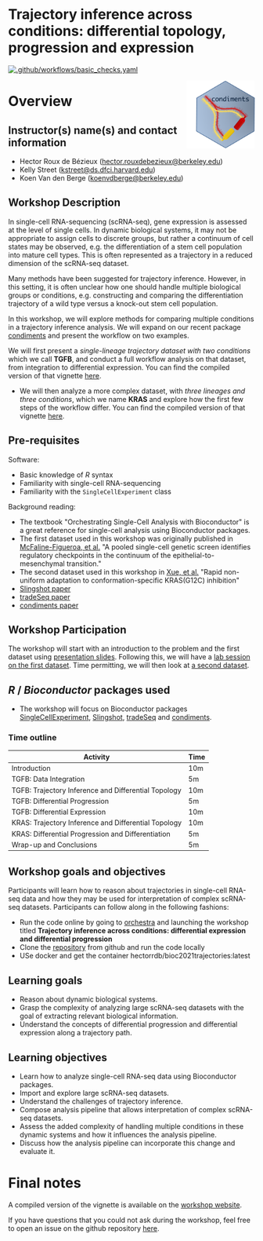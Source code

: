 # Trajectory inference across conditions: differential topology, progression and expression

[![.github/workflows/basic_checks.yaml](https://github.com/hectorrdb/bioc2021trajectories/workflows/.github/workflows/basic_checks.yaml/badge.svg)](https://github.com/hectorrdb/bioc2021trajectories/actions)

<img src='man/figures/logo.png' align="right" height="138.5"/>

# Overview

## Instructor(s) name(s) and contact information

 - Hector Roux de Bézieux (hector.rouxdebezieux@berkeley.edu)
 - Kelly Street (kstreet@ds.dfci.harvard.edu)
 - Koen Van den Berge (koenvdberge@berkeley.edu)
 
## Workshop Description

In single-cell RNA-sequencing (scRNA-seq), gene expression is assessed at the level of single cells. In dynamic biological systems, it may not be appropriate to assign cells to discrete groups, but rather a continuum of cell states may be observed, e.g. the differentiation of a stem cell population into mature cell types. This is often represented as a trajectory in a reduced dimension of the scRNA-seq dataset.

Many methods have been suggested for trajectory inference. However, in this setting, it is often unclear how one should handle multiple biological groups or conditions, e.g. constructing and comparing the differentiation trajectory of a wild type versus a knock-out stem cell population.

In this workshop, we will explore methods for comparing multiple conditions in a trajectory inference analysis. We will expand on our recent package [condiments](https://bioconductor.org/packages/devel/bioc/html/condiments.html) and present the workflow on two examples. 

We will first present a _single-lineage trajectory dataset with two conditions_ which we call **TGFB**, and conduct a full workflow analysis on that dataset, from integration to differential expression. You can find the compiled version of that vignette [here](https://hectorrdb.github.io/bioc2021trajectories/articles/TGFB.html).

+ We will then analyze a more complex dataset, with _three lineages and three conditions_, which we name **KRAS** and explore how the first few steps of the workflow differ. You can find the compiled version of that vignette [here](https://hectorrdb.github.io/bioc2021trajectories/articles/KRAS.html).


## Pre-requisites

Software:

* Basic knowledge of _R_ syntax
* Familiarity with single-cell RNA-sequencing
* Familiarity with the `SingleCellExperiment` class

Background reading:

* The textbook "Orchestrating Single-Cell Analysis with Bioconductor" is a great reference for single-cell analysis using Bioconductor packages.
* The first dataset used in this workshop was originally published in [McFaline-Figueroa, et al.](https://www.nature.com/articles/s41588-019-0489-5) "A pooled single-cell genetic screen identifies regulatory checkpoints in the continuum of the epithelial-to-mesenchymal transition."
* The second dataset used in this workshop in [Xue, et al.](https://doi.org/10.1038/s41586-019-1884-x) "Rapid non-uniform adaptation to conformation-specific KRAS(G12C) inhibition"
* [Slingshot paper](https://bmcgenomics.biomedcentral.com/articles/10.1186/s12864-018-4772-0)
* [tradeSeq paper](https://www.nature.com/articles/s41467-020-14766-3)
* [condiments paper](https://www.biorxiv.org/content/10.1101/2021.03.09.433671v1)


## Workshop Participation

The workshop will start with an introduction to the problem and the first dataset using [presentation slides](). Following this, we will have a [lab session on the first dataset](https://hectorrdb.github.io/bioc2021trajectories/articles/TGFB.html). Time permitting, we will then look at [a second dataset](https://hectorrdb.github.io/bioc2021trajectories/articles/KRAS.html).

## _R_ / _Bioconductor_ packages used

* The workshop will focus on Bioconductor packages [SingleCellExperiment](https://bioconductor.org/packages/release/bioc/html/SingleCellExperiment.html), [Slingshot](https://bioconductor.org/packages/release/bioc/html/slingshot.html), [tradeSeq](https://bioconductor.org/packages/release/bioc/html/tradeSeq.html) and [condiments](https://bioconductor.org/packages/devel/bioc/html/condiments.html).

### Time outline

| Activity                     | Time |
|------------------------------|------|
| Introduction                     | 10m  |
| TGFB: Data Integration   | 5m  |
| TGFB: Trajectory Inference and Differential Topology   | 10m  |
| TGFB: Differential Progression                    | 5m  |
| TGFB: Differential Expression          | 10m  |
| KRAS: Trajectory Inference and Differential Topology   | 10m  |
| KRAS: Differential Progression and Differentiation     | 5m  |
| Wrap-up and Conclusions          | 5m  |

## Workshop goals and objectives

Participants will learn how to reason about trajectories in single-cell RNA-seq data and how they may be used for interpretation of complex scRNA-seq datasets. Participants can follow along in the following fashions:

+ Run the code online by going to [orchestra](http://app.orchestra.cancerdatasci.org/1) and launching the workshop titled __Trajectory inference across conditions: differential expression and differential progression__
+ Clone the [repository](https://github.com/hectorrdb/bioc2021trajectories) from github and run the code locally
+ USe docker and get the container hectorrdb/bioc2021trajectories:latest

## Learning goals

* Reason about dynamic biological systems.
* Grasp the complexity of analyzing large scRNA-seq datasets with the goal of extracting relevant biological information.
* Understand the concepts of differential progression and differential expression along a trajectory path.

## Learning objectives

* Learn how to analyze single-cell RNA-seq data using Bioconductor packages.
* Import and explore large scRNA-seq datasets.
* Understand the challenges of trajectory inference.
* Compose analysis pipeline that allows interpretation of complex scRNA-seq datasets.
* Assess the added complexity of handling multiple conditions in these dynamic systems and how it influences the analysis pipeline.
* Discuss how the analysis pipeline can incorporate this change and evaluate it.

# Final notes

A compiled version of the vignette is available on the [workshop website](https://hectorrdb.github.io/bioc2021trajectories/articles/bioc2021trajectories.html).

If you have questions that you could not ask during the workshop, feel free to open an issue on the github repository [here](https://github.com/hectorrdb/bioc2021trajectories/issues).
